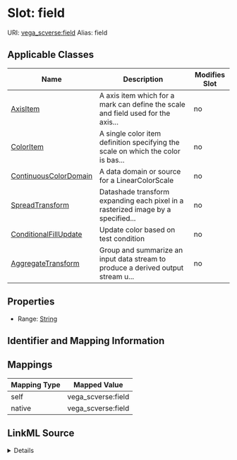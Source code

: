 

# Slot: field 



URI: [vega_scverse:field](https://w3id.org/scverse/vega-scverse/field)
Alias: field

<!-- no inheritance hierarchy -->





## Applicable Classes

| Name | Description | Modifies Slot |
| --- | --- | --- |
| [AxisItem](AxisItem.md) | A axis item which for a mark can define the scale and field used for the axis... |  no  |
| [ColorItem](ColorItem.md) | A single color item definition specifying the scale on which the color is bas... |  no  |
| [ContinuousColorDomain](ContinuousColorDomain.md) | A data domain or source for a LinearColorScale |  no  |
| [SpreadTransform](SpreadTransform.md) | Datashade transform expanding each pixel in a rasterized image by a specified... |  no  |
| [ConditionalFillUpdate](ConditionalFillUpdate.md) | Update color based on test condition |  no  |
| [AggregateTransform](AggregateTransform.md) | Group and summarize an input data stream to produce a derived output stream u... |  no  |







## Properties

* Range: [String](String.md)





## Identifier and Mapping Information








## Mappings

| Mapping Type | Mapped Value |
| ---  | ---  |
| self | vega_scverse:field |
| native | vega_scverse:field |




## LinkML Source

<details>
```yaml
name: field
alias: field
domain_of:
- AggregateTransform
- SpreadTransform
- ContinuousColorDomain
- ColorItem
- AxisItem
- ConditionalFillUpdate
range: string

```
</details>